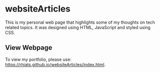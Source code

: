 # websiteArticles

This is my personal web page that highlights some of my thoughts on tech related topics. It was designed using HTML, JavaScript and styled using CSS.

## View Webpage
To view my portfolio, please use: <https://rhiats.github.io/websiteArticles/index.html>.
